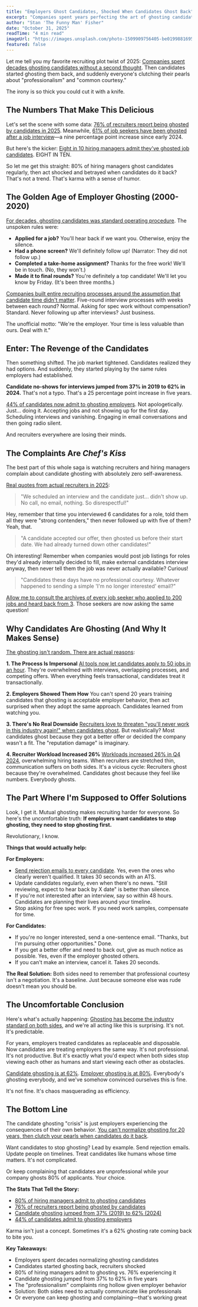 ```yaml
---
title: "Employers Ghost Candidates, Shocked When Candidates Ghost Back"
excerpt: "Companies spent years perfecting the art of ghosting candidates. Now candidates are returning the favor, and recruiters are big mad about it."
author: "Stan 'The Funny Man' Fisher"
date: "October 31, 2025"
readTime: "4 min read"
imageUrl: "https://images.unsplash.com/photo-1509909756405-be0199881695?w=800&q=80"
featured: false
---
```


Let me tell you my favorite recruiting plot twist of 2025: [Companies spent decades ghosting candidates without a second thought](https://www.shrm.org/topics-tools/news/talent-acquisition/candidates-ghosting-problem). Then candidates started ghosting them back, and suddenly everyone's clutching their pearls about "professionalism" and "common courtesy."

The irony is so thick you could cut it with a knife.

## The Numbers That Make This Delicious

Let's set the scene with some data: [76% of recruiters report being ghosted by candidates in 2025](https://tpd.com/blog/candidate-ghosting-in-2025-understanding-the-trend-and-building-better-hiring-relationships/). Meanwhile, [61% of job seekers have been ghosted after a job interview](https://www.hrdive.com/news/hiring-managers-responsive-applicants/716173/)—a nine percentage point increase since early 2024.

But here's the kicker: [Eight in 10 hiring managers admit they've ghosted job candidates](https://www.hrdive.com/news/hiring-managers-responsive-applicants/716173/). EIGHT IN TEN.

So let me get this straight: 80% of hiring managers ghost candidates regularly, then act shocked and betrayed when candidates do it back? That's not a trend. That's karma with a sense of humor.

## The Golden Age of Employer Ghosting (2000-2020)

[For decades, ghosting candidates was standard operating procedure](https://www.askamanager.org/2025/10/company-ghosting.html). The unspoken rules were:

- **Applied for a job?** You'll hear back if we want you. Otherwise, enjoy the silence.
- **Had a phone screen?** We'll definitely follow up! (Narrator: They did not follow up.)
- **Completed a take-home assignment?** Thanks for the free work! We'll be in touch. (No, they won't.)
- **Made it to final rounds?** You're definitely a top candidate! We'll let you know by Friday. (It's been three months.)

[Companies built entire recruiting processes around the assumption that candidate time didn't matter](https://www.forbes.com/sites/forbescoachescouncil/2025/01/employer-ghosting/). Five-round interview processes with weeks between each round? Normal. Asking for spec work without compensation? Standard. Never following up after interviews? Just business.

The unofficial motto: "We're the employer. Your time is less valuable than ours. Deal with it."

## Enter: The Revenge of the Candidates

Then something shifted. The job market tightened. Candidates realized they had options. And suddenly, they started playing by the same rules employers had established.

**Candidate no-shows for interviews jumped from 37% in 2019 to 62% in 2024.** That's not a typo. That's a 25 percentage point increase in five years.

[44% of candidates now admit to ghosting employers](https://www.corporatenavigators.com/articles/hr-trends/ghosting-candidates/). Not apologetically. Just... doing it. Accepting jobs and not showing up for the first day. Scheduling interviews and vanishing. Engaging in email conversations and then going radio silent.

And recruiters everywhere are losing their minds.

## The Complaints Are *Chef's Kiss*

The best part of this whole saga is watching recruiters and hiring managers complain about candidate ghosting with absolutely zero self-awareness.

[Real quotes from actual recruiters in 2025](https://www.ere.net/candidate-ghosting-crisis/):

> "We scheduled an interview and the candidate just... didn't show up. No call, no email, nothing. So disrespectful!"

Hey, remember that time you interviewed 6 candidates for a role, told them all they were "strong contenders," then never followed up with five of them? Yeah, that.

> "A candidate accepted our offer, then ghosted us before their start date. We had already turned down other candidates!"

Oh interesting! Remember when companies would post job listings for roles they'd already internally decided to fill, make external candidates interview anyway, then never tell them the job was never actually available? Curious!

> "Candidates these days have no professional courtesy. Whatever happened to sending a simple 'I'm no longer interested' email?"

[Allow me to consult the archives of every job seeker who applied to 200 jobs and heard back from 3](https://www.reddit.com/r/jobs/black_hole_applications/). Those seekers are now asking the same question!

## Why Candidates Are Ghosting (And Why It Makes Sense)

[The ghosting isn't random. There are actual reasons](https://www.randstadusa.com/business/business-insights/talent-management/why-do-candidates-ghost-recruiters/):

**1. The Process Is Impersonal**
[AI tools now let candidates apply to 50 jobs in an hour](https://www.ere.net/ai-applications-volume-problem/). They're overwhelmed with interviews, overlapping processes, and competing offers. When everything feels transactional, candidates treat it transactionally.

**2. Employers Showed Them How**
You can't spend 20 years training candidates that ghosting is acceptable employer behavior, then act surprised when they adopt the same approach. Candidates learned from watching you.

**3. There's No Real Downside**
[Recruiters love to threaten "you'll never work in this industry again!" when candidates ghost](https://www.askamanager.org/2024/08/candidate-ghosting-consequences.html). But realistically? Most candidates ghost because they got a better offer or decided the company wasn't a fit. The "reputation damage" is imaginary.

**4. Recruiter Workload Increased 26%**
[Workloads increased 26% in Q4 2024](https://www.talroo.com/blog/candidate-ghosting/), overwhelming hiring teams. When recruiters are stretched thin, communication suffers on both sides. It's a vicious cycle: Recruiters ghost because they're overwhelmed. Candidates ghost because they feel like numbers. Everybody ghosts.

## The Part Where I'm Supposed to Offer Solutions

Look, I get it. Mutual ghosting makes recruiting harder for everyone. So here's the uncomfortable truth: **If employers want candidates to stop ghosting, they need to stop ghosting first.**

Revolutionary, I know.

**Things that would actually help:**

**For Employers:**
- [Send rejection emails to every candidate](https://www.shrm.org/topics-tools/news/talent-acquisition/candidates-deserve-rejection-emails). Yes, even the ones who clearly weren't qualified. It takes 30 seconds with an ATS.
- Update candidates regularly, even when there's no news. "Still reviewing, expect to hear back by X date" is better than silence.
- If you're not interested after an interview, say so within 48 hours. Candidates are planning their lives around your timeline.
- Stop asking for free spec work. If you need work samples, compensate for time.

**For Candidates:**
- If you're no longer interested, send a one-sentence email. "Thanks, but I'm pursuing other opportunities." Done.
- If you get a better offer and need to back out, give as much notice as possible. Yes, even if the employer ghosted others.
- If you can't make an interview, cancel it. Takes 20 seconds.

**The Real Solution:**
Both sides need to remember that professional courtesy isn't a negotiation. It's a baseline. Just because someone else was rude doesn't mean you should be.

## The Uncomfortable Conclusion

Here's what's actually happening: [Ghosting has become the industry standard on both sides](https://blog.theinterviewguys.com/the-2025-ghosting-index/), and we're all acting like this is surprising. It's not. It's predictable.

For years, employers treated candidates as replaceable and disposable. Now candidates are treating employers the same way. It's not professional. It's not productive. But it's exactly what you'd expect when both sides stop viewing each other as humans and start viewing each other as obstacles.

[Candidate ghosting is at 62%](https://tpd.com/blog/candidate-ghosting-in-2025-understanding-the-trend-and-building-better-hiring-relationships/). [Employer ghosting is at 80%](https://www.hrdive.com/news/hiring-managers-responsive-applicants/716173/). Everybody's ghosting everybody, and we've somehow convinced ourselves this is fine.

It's not fine. It's chaos masquerading as efficiency.

## The Bottom Line

The candidate ghosting "crisis" is just employers experiencing the consequences of their own behavior. [You can't normalize ghosting for 20 years, then clutch your pearls when candidates do it back](https://www.ere.net/employer-ghosting-created-candidate-ghosting/).

Want candidates to stop ghosting? Lead by example. Send rejection emails. Update people on timelines. Treat candidates like humans whose time matters. It's not complicated.

Or keep complaining that candidates are unprofessional while your company ghosts 80% of applicants. Your choice.

**The Stats That Tell the Story:**
- [80% of hiring managers admit to ghosting candidates](https://www.hrdive.com/news/hiring-managers-responsive-applicants/716173/)
- [76% of recruiters report being ghosted by candidates](https://tpd.com/blog/candidate-ghosting-in-2025-understanding-the-trend-and-building-better-hiring-relationships/)
- [Candidate ghosting jumped from 37% (2019) to 62% (2024)](https://www.corporatenavigators.com/articles/hr-trends/ghosting-candidates/)
- [44% of candidates admit to ghosting employers](https://www.corporatenavigators.com/articles/hr-trends/ghosting-candidates/)

Karma isn't just a concept. Sometimes it's a 62% ghosting rate coming back to bite you.

**Key Takeaways:**

- Employers spent decades normalizing ghosting candidates
- Candidates started ghosting back, recruiters shocked
- 80% of hiring managers admit to ghosting vs. 76% experiencing it
- Candidate ghosting jumped from 37% to 62% in five years
- The "professionalism" complaints ring hollow given employer behavior
- Solution: Both sides need to actually communicate like professionals
- Or everyone can keep ghosting and complaining—that's working great
